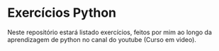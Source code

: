 # Exercícios Python
Neste repositório estará listado exercícios, feitos por mim ao longo da aprendizagem de python no canal do youtube (Curso em video).
